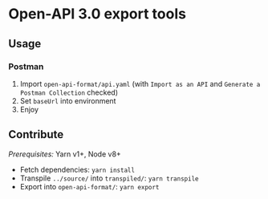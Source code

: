 # Open-API 3.0 export tools

## Usage

### Postman

1. Import `open-api-format/api.yaml` (with `Import as an API` and `Generate a Postman Collection` checked)
2. Set `baseUrl` into environment
3. Enjoy

## Contribute

*Prerequisites:* Yarn v1+, Node v8+

- Fetch dependencies: `yarn install`
- Transpile `../source/` into `transpiled/`: `yarn transpile`
- Export into `open-api-format/`: `yarn export`

